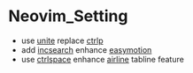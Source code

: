 # Neovim_Setting
- use [unite] replace [ctrlp]
- add [incsearch] enhance [easymotion]
- use [ctrlspace] enhance [airline] tabline feature

[unite]:https://github.com/Shougo/unite.vim
[ctrlp]:https://github.com/kien/ctrlp.vim
[incsearch]:https://github.com/haya14busa/incsearch.vim
[easymotion]:https://github.com/easymotion/vim-easymotion
[ctrlspace]:https://github.com/vim-ctrlspace/vim-ctrlspace
[airline]:https://github.com/vim-airline/vim-airline
